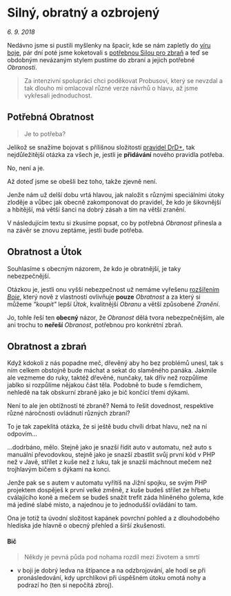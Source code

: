 # Silný, obratný a ozbrojený

*6. 9. 2018*

Nedávno jsme si pustili myšlenky na špacír, kde se nám zapletly do [víru boje](2018-08-10-boj.md), pár dní poté jsme koketovali s [potřebnou Silou pro zbraň](2018-09-11-chybejici_sila_na_zbran.md) a teď se obdobným nevázaným stylem pustíme do zbraní a jejich potřebné *Obranosti*.

> Za intenzivní spolupráci chci poděkovat Probusovi, který se nevzdal a tak dlouho mi omlacoval různé verze návrhů o hlavu, až jsme vykřesali jednoduchost.

## Potřebná Obratnost
> Je to potřeba?

Jelikož se snažíme bojovat s přílišnou složitostí [pravidel DrD+](https://pph.drdplus.info?trial=1), tak nejdůležitější otázka za všech je, jestli je **přidávání** nového pravidla potřeba.

No, není a je.

Až doteď jsme se obešli bez toho, takže zjevně není.

Jenže nám už delší dobu vrtá hlavou, jak naložit s různými speciálními útoky zloděje a vůbec jak obecně zakomponovat do pravidel, že kdo je šikovnější a hbitější, má větší šanci na dobrý zásah a tím na větší zranění.

V následujícím textu si zkusíme popsat, co by potřebná *Obranost* přinesla a na závěr se znovu zeptáme, jestli bude potřeba.

## Obratnost a Útok

Souhlasíme s obecným názorem, že kdo je obratnější, je taky nebezpečnější.

Otázkou je, jestli onu vyšší nebezpečnost už nemáme vyřešenu [rozšířením *Boje*](2018-08-10-boj.md), který nově z vlastností ovlivňuje **pouze** *Obratnost* a za který si můžeme *"koupit"* lepší *Útok*, kvalitnější *Obranu* a větší způsobené *Zranění*.

Jo, tohle řeší ten **obecný** názor, že *Obranost* dělá tvora nebezpečnějším, ale ani trochu to **neřeší** *Obranost*, potřebnou pro konkrétní zbraň.

## Obratnost a zbrań

Když kdokoli z nás popadne meč, dřevěný aby ho bez problémů unesl, tak s ním celkem obstojně bude máchat a sekat do slaměného panáka.
Jakmile ale vezmeme do ruky, taktéž dřevěné, nunčaky, tak dřív než rozpůlíme jablko si rozpůlíme nějakou část těla. Podobně to bude s řemdichem, nehledě na tak obskurní zbraně jako je bič končící třemi dýkami.

Není to ale jen obtížností té zbraně? Nemá to řešit dovednost, respektive různé náročnosti ovládnutí různých zbraní?

To je tak zapeklitá otázka, že si ještě budu chvíli drbat hlavu, než na ní odpovím...

...dodrbáno, mělo.
Stejně jako je snazší řídit auto v automatu, než auto s manuální převodovkou, stejně jako je snazší zbastlit svůj první kód v PHP než v Javě, střílet z kuše než z luku, tak je snazší máchnout mečem než trojhlavým bičem s dýkami na konci.

Jenže pak se s autem v automatu vyřítíš na Jižní spojku, se svým PHP projektem dospěješ k první velké změně, z kuše budeš střílet ze hřbetu cválajícího koně a mečem se budeš snažit trefit záda hliněného golema, kde má jediné slabé místo, a najednou je to jednodušší ovládání to tam.

Ona je totiž ta úvodní složitost kapánek povrchní pohled a z dlouhodobého hlediska jde hlavně o obecný přehled a širší zkušenosti.

#### Bič
> Někdy je pevná půda pod nohama rozdíl mezi životem a smrtí

- v boji je dobrý ledva na štípance a na odzbrojování, ale hodí se při pronásledování, kdy uprchlíkovi při úspěšném útoku omotá nohy a podrazí ho (ten si nepočítá zbroj).
